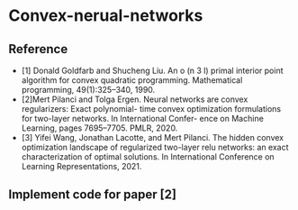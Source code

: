 # Convex-nerual-networks

## Reference
- [1] Donald Goldfarb and Shucheng Liu. An o (n 3 l) primal interior point algorithm for convex quadratic programming. Mathematical programming, 49(1):325–340, 1990.
- [2]Mert Pilanci and Tolga Ergen. Neural networks are convex regularizers: Exact polynomial- time convex optimization formulations for two-layer networks. In International Confer- ence on Machine Learning, pages 7695–7705. PMLR, 2020.
- [3] Yifei Wang, Jonathan Lacotte, and Mert Pilanci. The hidden convex optimization landscape of regularized two-layer relu networks: an exact characterization of optimal solutions. In International Conference on Learning Representations, 2021.
  
## Implement code for paper [2]